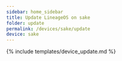 ```yaml
---
sidebar: home_sidebar
title: Update LineageOS on sake
folder: update
permalink: /devices/sake/update
device: sake
---
```

{% include templates/device_update.md %}
